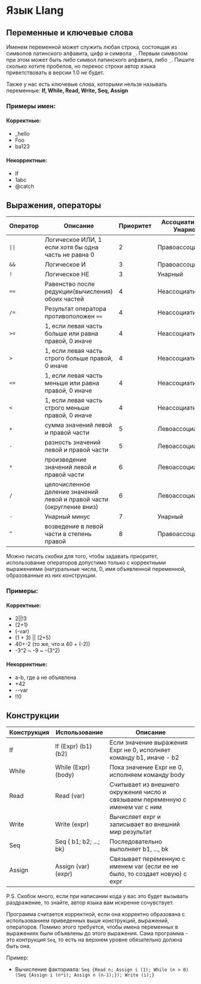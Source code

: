 # Язык Llang

## Переменные и ключевые слова

Именем переменной может служить любая строка, состоящая из символов латинского алфавита, цифр и символа `_`. Первым символом при этом может быть либо символ латинского алфавита, либо `_`. Пишите сколько хотите пробелов, но перенос строки автор 
языка приветствовать в версии 1.0 не будет. 

Также у нас есть ключевые слова, которыми нельзя называть переменные: **If, While, Read, Write, Seq, Assign**

### Примеры имен:
#### Корректные: 
- _hello
- Foo
- ba123
#### Некорректные:
- If
- 1abc
- @catch

## Выражения, операторы
| Оператор | Описание | Приоритет| Ассоциативность/Унарность |
| ------ | ----------- |----------- |----------- |
| `\|\|`  | Логическое ИЛИ, 1 если хотя бы одна часть не равна 0 | 2| Правоассоциативный |
| `&&` | Логическое И | 3 | Правоассоциативный |
| `!`  | Логическое НЕ| 3 | Унарный |
| `==`    | Равенство после редукции(вычисления) обоих частей | 4| Неассоциативный |
| `/=`| Результат оператора противоположен `==`| 4| Неассоциативный |
| `>=`| 1, если левая часть больше или равна правой, 0 иначе | 4| Неассоциативный |
| `>`| 1, если левая часть строго больше правой, 0 иначе | 4| Неассоциативный |
| `<=`| 1, если левая часть меньше или равна правой, 0 иначе | 4| Неассоциативный |
| `<`| 1, если левая часть строго меньше правой, 0 иначе | 4| Неассоциативный |
| `+`| сумма значений левой и правой части | 5| Левоассоциативный |
| `-`| разность значений левой и правой части | 5| Левоассоциативный |
| `*`| произведение значений левой и правой части | 6| Левоассоциативный |
| `/`| целочисленное деление значений левой и правой части (округление вниз) | 6| Левоассоциативный |
| `-`| Унарный минус | 7| Унарный |
| `^`| возведение в левой части в степень правой | 8| Правоассоциативный |

Можно писать скобки для того, чтобы задавать приоритет, использование операторов допустимо только с корректными выражениями (натуральные числа, 0, имя объявленной переменной,
образованные из них конструкции.

### Примеры:
#### Корректные:
- 2||!3
- (2+1)
- (-var)
- (1 + 3) || (2+5)
- 40+-2 (то же, что и 40 + (-2))
- -3^2 ~ -9 ~ -(3^2)
#### Некорректные:
- a-b, где a не объявлена
- +42
- --var
- !!0

## Конструкции
| Конструкция | Использование | Описание |
| ------ | -------------- |----------- |
| If  | If (Expr) (b1) (b2) | Если значение выражения Expr не 0, исполняет команду b1, иначе - b2|
| While | While (Expr) (body) | Пока значение Expr не 0, исполняем команду body |
| Read    | Read (var) | Считывает из внешнего окружения число и связываем переменную с именем var с ним|
| Write| Write (expr)| Вычисляет expr и записывает во внешний мир результат|
| Seq| Seq { b1; b2; ...; bk} | Последовательно выполняет b1, ..., bk|
| Assign| Assign (var) (expr) | Связывает переменную с именем var (если ее не было, то создает новую) с expr |

P.S. Скобок много, если при написании кода у вас это будет вызывать раздражение, то знайте, автор языка вам искренне сочувствует.

Программа считается корректной, если она корректно образована с использованием приведенных выше конструкций, выражений, операторов.
Помимо этого требуется, чтобы имена переменных в выражениях были объявлены до этого выражения. 
Сама программа - это контрукция `Seq`, то есть на верхнем уровне обязательно должна быть она.

Пример: 

- Вычисление факториала:
 `Seq {Read n; Assign i (1); While (n > 0) (Seq {Assign i (n*i); Assign n (n-1);}); Write (i);}`


